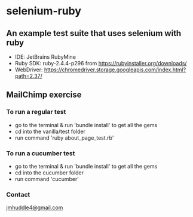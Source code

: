 # selenium-ruby
## An example test suite that uses selenium with ruby

- IDE: JetBrains RubyMine
- Ruby SDK: ruby-2.4.4-p296 from https://rubyinstaller.org/downloads/
- WebDriver: https://chromedriver.storage.googleapis.com/index.html?path=2.37/

## MailChimp exercise

### To run a regular test
- go to the terminal & run 'bundle install' to get all the gems
- cd into the vanilla/test folder 
- run command 'ruby about_page_test.rb'

### To run a cucumber test
- go to the terminal & run 'bundle install' to get all the gems
- cd into the cucumber folder
- run command 'cucumber'

### Contact
jmhuddle4@gmail.com
